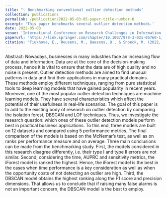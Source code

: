 ```yaml
---
title: "💡 Benchmarking conventional outlier detection methods"
collection: publications
permalink: /publication/2022-05-03-05-paper-title-number-0
excerpt: 'This paper benchmarks several outlier detection methods.'
date: 2022-05-03
venue: 'International Conference on Research Challenges in Information Science'
paperurl: 'https://link.springer.com/chapter/10.1007/978-3-031-05760-1_35'
citation: 'Tiukhova, E., Reusens, M., Baesens, B., & Snoeck, M. (2022, May). Benchmarking conventional outlier detection methods. In International Conference on Research Challenges in Information Science (pp. 597-613). Cham: Springer International Publishing.'
---
```

Abstract: 
Nowadays, businesses in many industries face an increasing flow of data and information. Data are at the core of the decision-making process, hence it is vital to ensure that the data are of high quality and no noise is present. Outlier detection methods are aimed to find unusual patterns in data and find their applications in many practical domains. These methods employ different techniques, ranging from pure statistical tools to deep learning models that have gained popularity in recent years. Moreover, one of the most popular outlier detection techniques are machine learning models. They have several characteristics which affect the potential of their usefulness in real-life scenarios. The goal of this paper is to add to the existing body of research on outlier detection by comparing the isolation forest, DBSCAN and LOF techniques. Thus, we investigate the research question: which ones of these outlier detection models perform best in practical business applications. To this end, three models are built on 12 datasets and compared using 5 performance metrics. The final comparison of the models is based on the McNemar’s test, as well as on ranks per performance measure and on average. Three main conclusions can be made from the benchmarking study. First, the models considered in this research disagree differently, i.e. their type I and type II errors are not similar. Second, considering the time, AUPRC and sensitivity metrics, the iForest model is ranked the highest. Hence, the iForest model is the best in the cases when time performance is a key consideration as well as when the opportunity costs of not detecting an outlier are high. Third, the DBSCAN model obtains the highest ranking along the F1 score and precision dimensions. That allows us to conclude that if raising many false alarms is not an important concern, the DBSCAN model is the best to employ.